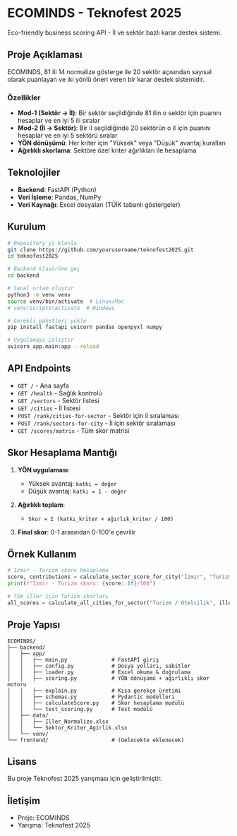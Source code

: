 # ECOMINDS - Teknofest 2025

Eco-friendly business scoring API - İl ve sektör bazlı karar destek sistemi.

## Proje Açıklaması

ECOMINDS, 81 ili 14 normalize gösterge ile 20 sektör açısından sayısal olarak puanlayan ve iki yönlü öneri veren bir karar destek sistemidir.

### Özellikler

- **Mod-1 (Sektör → İl)**: Bir sektör seçildiğinde 81 ilin o sektör için puanını hesaplar ve en iyi 5 ili sıralar
- **Mod-2 (İl → Sektör)**: Bir il seçildiğinde 20 sektörün o il için puanını hesaplar ve en iyi 5 sektörü sıralar
- **YÖN dönüşümü**: Her kriter için "Yüksek" veya "Düşük" avantaj kuralları
- **Ağırlıklı skorlama**: Sektöre özel kriter ağırlıkları ile hesaplama

## Teknolojiler

- **Backend**: FastAPI (Python)
- **Veri İşleme**: Pandas, NumPy
- **Veri Kaynağı**: Excel dosyaları (TÜİK tabanlı göstergeler)

## Kurulum

```bash
# Repository'yi klonla
git clone https://github.com/yourusername/teknofest2025.git
cd teknofest2025

# Backend klasörüne geç
cd backend

# Sanal ortam oluştur
python3 -m venv venv
source venv/bin/activate  # Linux/Mac
# venv\Scripts\activate  # Windows

# Gerekli paketleri yükle
pip install fastapi uvicorn pandas openpyxl numpy

# Uygulamayı çalıştır
uvicorn app.main:app --reload
```

## API Endpoints

- `GET /` - Ana sayfa
- `GET /health` - Sağlık kontrolü
- `GET /sectors` - Sektör listesi
- `GET /cities` - İl listesi
- `POST /rank/cities-for-sector` - Sektör için il sıralaması
- `POST /rank/sectors-for-city` - İl için sektör sıralaması
- `GET /scores/matrix` - Tüm skor matrisi

## Skor Hesaplama Mantığı

1. **YÖN uygulaması**:
   - Yüksek avantaj: `katkı = değer`
   - Düşük avantaj: `katkı = 1 - değer`

2. **Ağırlıklı toplam**:
   - `Skor = Σ (katkı_kriter × ağırlık_kriter / 100)`

3. **Final skor**: 0-1 arasından 0-100'e çevrilir

## Örnek Kullanım

```python
# İzmir - Turizm skoru hesaplama
score, contributions = calculate_sector_score_for_city("İzmir", "Turizm / Otelcilik", iller_df, sektor_df)
print(f"İzmir - Turizm skoru: {score:.1f}/100")

# Tüm iller için Turizm skorları
all_scores = calculate_all_cities_for_sector("Turizm / Otelcilik", iller_df, sektor_df)
```

## Proje Yapısı

```
ECOMINDS/
├── backend/
│   ├── app/
│   │   ├── main.py              # FastAPI giriş
│   │   ├── config.py            # Dosya yolları, sabitler
│   │   ├── loader.py            # Excel okuma & doğrulama
│   │   ├── scoring.py           # YÖN dönüşümü + ağırlıklı skor motoru
│   │   ├── explain.py           # Kısa gerekçe üretimi
│   │   ├── schemas.py           # Pydantic modelleri
│   │   ├── calculateScore.py    # Skor hesaplama modülü
│   │   └── test_scoring.py      # Test modülü
│   ├── data/
│   │   ├── Iller_Normalize.xlsx
│   │   └── Sektor_Kriter_Agirlik.xlsx
│   └── venv/
└── frontend/                    # (Gelecekte eklenecek)
```

## Lisans

Bu proje Teknofest 2025 yarışması için geliştirilmiştir.

## İletişim

- Proje: ECOMINDS
- Yarışma: Teknofest 2025
